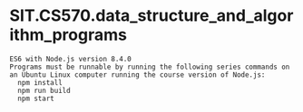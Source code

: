 # SIT.CS570.data_structure_and_algorithm_programs
```
ES6 with Node.js version 8.4.0
Programs must be runnable by running the following series commands on an Ubuntu Linux computer running the course version of Node.js:
  npm install
  npm run build
  npm start
```